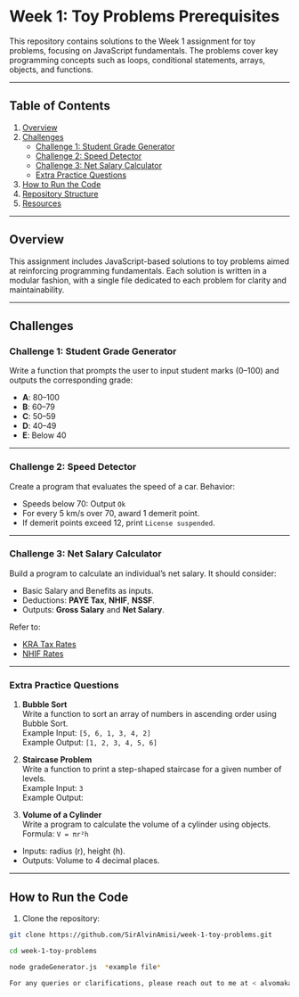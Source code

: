# Week 1: Toy Problems Prerequisites

This repository contains solutions to the Week 1 assignment for toy problems, focusing on JavaScript fundamentals. The problems cover key programming concepts such as loops, conditional statements, arrays, objects, and functions.

---

## Table of Contents
1. [Overview](#overview)
2. [Challenges](#challenges)
   - [Challenge 1: Student Grade Generator](#challenge-1-student-grade-generator)
   - [Challenge 2: Speed Detector](#challenge-2-speed-detector)
   - [Challenge 3: Net Salary Calculator](#challenge-3-net-salary-calculator)
   - [Extra Practice Questions](#extra-practice-questions)
3. [How to Run the Code](#how-to-run-the-code)
4. [Repository Structure](#repository-structure)
5. [Resources](#resources)

---

## Overview

This assignment includes JavaScript-based solutions to toy problems aimed at reinforcing programming fundamentals. Each solution is written in a modular fashion, with a single file dedicated to each problem for clarity and maintainability.

---

## Challenges

### Challenge 1: Student Grade Generator
Write a function that prompts the user to input student marks (0–100) and outputs the corresponding grade:
- **A**: 80–100  
- **B**: 60–79  
- **C**: 50–59  
- **D**: 40–49  
- **E**: Below 40  

---

### Challenge 2: Speed Detector
Create a program that evaluates the speed of a car. Behavior:
- Speeds below 70: Output `Ok`
- For every 5 km/s over 70, award 1 demerit point.
- If demerit points exceed 12, print `License suspended`.

---

### Challenge 3: Net Salary Calculator
Build a program to calculate an individual’s net salary. It should consider:
- Basic Salary and Benefits as inputs.
- Deductions: **PAYE Tax**, **NHIF**, **NSSF**.
- Outputs: **Gross Salary** and **Net Salary**.

Refer to:
- [KRA Tax Rates](https://www.aren.co.ke/payroll/taxrates.htm)
- [NHIF Rates](https://www.kra.go.ke/en/individual/calculate-tax/calculating-tax/paye)

---

### Extra Practice Questions

1. **Bubble Sort**  
   Write a function to sort an array of numbers in ascending order using Bubble Sort.  
   Example Input: `[5, 6, 1, 3, 4, 2]`  
   Example Output: `[1, 2, 3, 4, 5, 6]`

2. **Staircase Problem**  
   Write a function to print a step-shaped staircase for a given number of levels.  
   Example Input: `3`  
   Example Output:  

3. **Volume of a Cylinder**  
Write a program to calculate the volume of a cylinder using objects.  
Formula: `V = πr²h`  
- Inputs: radius (r), height (h).  
- Outputs: Volume to 4 decimal places.

---

## How to Run the Code

1. Clone the repository:
```bash
git clone https://github.com/SirAlvinAmisi/week-1-toy-problems.git

cd week-1-toy-problems

node gradeGenerator.js  *example file*

For any queries or clarifications, please reach out to me at < alvomakaya@gmail.com >